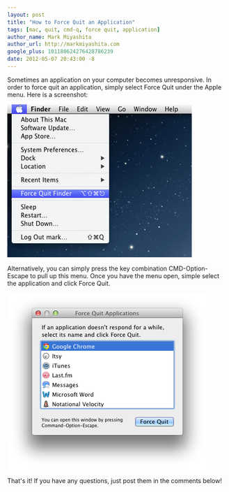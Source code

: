 ```yaml
---
layout: post
title: "How to Force Quit an Application"
tags: [mac, quit, cmd-q, force quit, application]
author_name: Mark Miyashita
author_url: http://markmiyashita.com
google_plus: 101180624276428786239
date: 2012-05-07 20:43:00 -8
---
```


Sometimes an application on your computer becomes unresponsive. In order to force quit an application, simply select Force Quit under the Apple menu. Here is a screenshot:

<img class="clear blog-image-full-border" src="/images/force_quit.png" title="Force Quit">

Alternatively, you can simply press the key combination CMD-Option-Escape to pull up this menu. Once you have the menu open, simple select the application and click Force Quit.

<img class="clear blog-image-full-border" src="/images/force_quit2.png" title="Force Quit Screen">

That's it! If you have any questions, just post them in the comments below!
